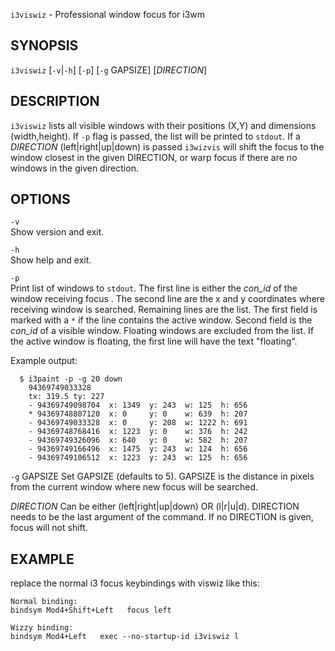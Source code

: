 

`i3viswiz` - Professional window focus for i3wm

SYNOPSIS
--------

`i3viswiz` [`-v`|`-h`] [`-p`] [`-g` GAPSIZE] [*DIRECTION*]

DESCRIPTION
-----------

`i3viswiz` lists all visible windows with their positions (X,Y) and
dimensions (width,height). If `-p` flag is passed, the list will be
printed to `stdout`. If a *DIRECTION* (left|right|up|down) is passed
`i3wizvis` will shift the focus to the window closest in the given 
DIRECTION, or warp focus if there are no windows in the given direction.

OPTIONS
-------

`-v`  
  Show version and exit.

`-h`  
  Show help and exit.

`-p`  
  Print list of windows to `stdout`. The first line is either
  the *con_id* of the window receiving focus . The second line 
  are the x and y coordinates where receiving window is searched.
  Remaining lines are the list. The first field is marked with a 
  `*` if the line contains the active window. Second field is the 
  *con_id* of a visible window. Floating windows are excluded from
  the list. If the active window is floating, the first line will 
  have the text "floating".

  Example output:  

``` text
  $ i3paint -p -g 20 down
    94369749033328
    tx: 319.5 ty: 227
    - 94369749098704  x: 1349  y: 243  w: 125  h: 656  
    * 94369748807120  x: 0     y: 0    w: 639  h: 207  
    - 94369749033328  x: 0     y: 208  w: 1222 h: 691  
    - 94369748768416  x: 1223  y: 0    w: 376  h: 242  
    - 94369749326096  x: 640   y: 0    w: 582  h: 207  
    - 94369749166496  x: 1475  y: 243  w: 124  h: 656  
    - 94369749106512  x: 1223  y: 243  w: 125  h: 656
```

`-g` GAPSIZE
  Set GAPSIZE (defaults to 5). GAPSIZE is the distance in pixels
  from the current window where new focus will be searched.

*DIRECTION*
  Can be either (left|right|up|down) OR (l|r|u|d). DIRECTION needs
  to be the last argument of the command. If no DIRECTION is given,
  focus will not shift.

EXAMPLE
-------

replace the normal i3 focus keybindings with viswiz like this:
``` text
Normal binding:
bindsym Mod4+Shift+Left   focus left

Wizzy binding:
bindsym Mod4+Left   exec --no-startup-id i3viswiz l 
```
